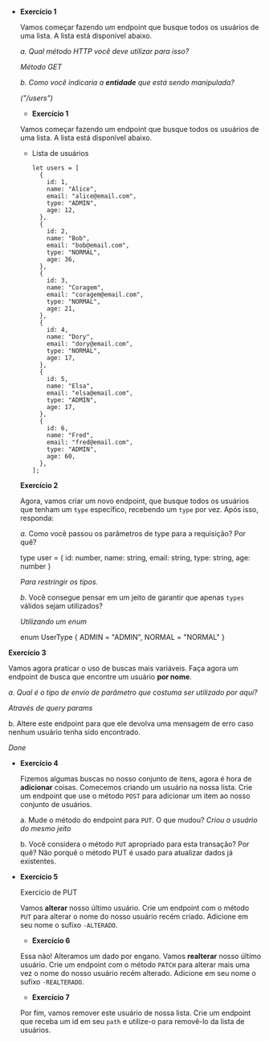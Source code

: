 - **Exercício 1**

  Vamos começar fazendo um endpoint que busque todos os usuários de uma lista. A lista está disponível abaixo.

  _a. Qual método HTTP você deve utilizar para isso?_

  _Método GET_

  _b. Como você indicaria a **entidade** que está sendo manipulada?_

  _("/users")_

  - **Exercício 1**

  Vamos começar fazendo um endpoint que busque todos os usuários de uma lista. A lista está disponível abaixo.

  - Lista de usuários

    ```tsx
    let users = [
      {
        id: 1,
        name: "Alice",
        email: "alice@email.com",
        type: "ADMIN",
        age: 12,
      },
      {
        id: 2,
        name: "Bob",
        email: "bob@email.com",
        type: "NORMAL",
        age: 36,
      },
      {
        id: 3,
        name: "Coragem",
        email: "coragem@email.com",
        type: "NORMAL",
        age: 21,
      },
      {
        id: 4,
        name: "Dory",
        email: "dory@email.com",
        type: "NORMAL",
        age: 17,
      },
      {
        id: 5,
        name: "Elsa",
        email: "elsa@email.com",
        type: "ADMIN",
        age: 17,
      },
      {
        id: 6,
        name: "Fred",
        email: "fred@email.com",
        type: "ADMIN",
        age: 60,
      },
    ];
    ```

  **Exercício 2**

  Agora, vamos criar um novo endpoint, que busque todos os usuários que tenham um `type` específico, recebendo um `type` por vez. Após isso, responda:

  _a._ Como você passou os parâmetros de type para a requisição? Por quê?

  type user = {
  id: number,
  name: string,
  email: string,
  type: string,
  age: number
  }

  _Para restringir os tipos._

  _b._ Você consegue pensar em um jeito de garantir que apenas `types` válidos sejam utilizados?

  _Utilizando um enum_

  enum UserType {
  ADMIN = "ADMIN",
  NORMAL = "NORMAL"
  }

**Exercício 3**

Vamos agora praticar o uso de buscas mais variáveis. Faça agora um endpoint de busca que encontre um usuário **por nome**.

_a. Qual é o tipo de envio de parâmetro que costuma ser utilizado por aqui?_

_Através de query params_

b. Altere este endpoint para que ele devolva uma mensagem de erro caso nenhum usuário tenha sido encontrado.

_Done_

- **Exercício 4**

  Fizemos algumas buscas no nosso conjunto de itens, agora é hora de **adicionar** coisas. Comecemos criando um usuário na nossa lista. Crie um endpoint que use o método `POST` para adicionar um item ao nosso conjunto de usuários.

  a. Mude o método do endpoint para `PUT`. O que mudou?
  _Criou o usuário do mesmo jeito_

  b. Você considera o método `PUT` apropriado para esta transação? Por quê?
  Não porquê o método PUT é usado para atualizar dados já existentes.

- **Exercício 5**

  Exercicio de PUT

  Vamos **alterar** nosso último usuário. Crie um endpoint com o método `PUT` para alterar o nome do nosso usuário recém criado. Adicione em seu nome o sufixo `-ALTERADO`.

  - **Exercício 6**

  Essa não! Alteramos um dado por engano. Vamos **realterar** nosso último usuário. Crie um endpoint com o método `PATCH` para alterar mais uma vez o nome do nosso usuário recém alterado. Adicione em seu nome o sufixo `-REALTERADO`.

  - **Exercício 7**

  Por fim, vamos remover este usuário de nossa lista. Crie um endpoint que receba um id em seu `path` e utilize-o para removê-lo da lista de usuários.

